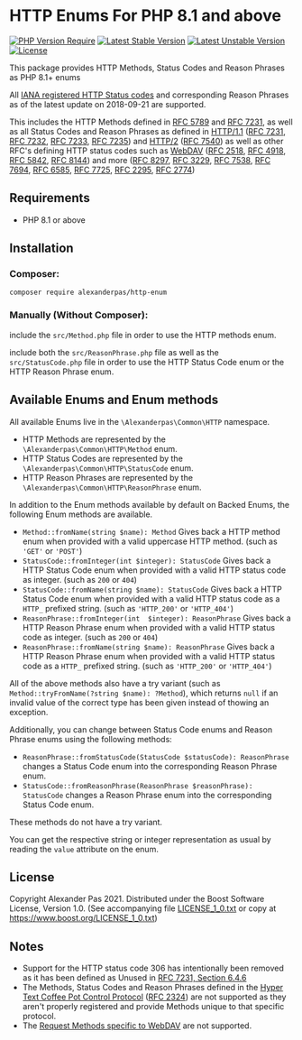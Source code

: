 # HTTP Enums For PHP 8.1 and above

[![PHP Version Require](http://poser.pugx.org/alexanderpas/http-enum/require/php)](https://packagist.org/packages/alexanderpas/http-enum)
[![Latest Stable Version](http://poser.pugx.org/alexanderpas/http-enum/v)](https://packagist.org/packages/alexanderpas/http-enum)
[![Latest Unstable Version](http://poser.pugx.org/alexanderpas/http-enum/v/unstable)](https://packagist.org/packages/alexanderpas/http-enum)
[![License](http://poser.pugx.org/alexanderpas/http-enum/license)](https://packagist.org/packages/alexanderpas/http-enum)

This package provides HTTP Methods, Status Codes and Reason Phrases as PHP 8.1+ enums

All [IANA registered HTTP Status codes][STATUS] and corresponding Reason Phrases as of the latest update on 2018-09-21 are supported.

This includes the HTTP Methods defined in [RFC 5789] and [RFC 7231], as well as all Status Codes and Reason Phrases as defined in [HTTP/1.1] ([RFC 7231], [RFC 7232], [RFC 7233], [RFC 7235]) and [HTTP/2] ([RFC 7540]) as well as other RFC's defining HTTP status codes such as [WebDAV] ([RFC 2518], [RFC 4918], [RFC 5842], [RFC 8144]) and more ([RFC 8297], [RFC 3229], [RFC 7538], [RFC 7694], [RFC 6585], [RFC 7725], [RFC 2295], [RFC 2774])

## Requirements

- PHP 8.1 or above

## Installation

### Composer:

    composer require alexanderpas/http-enum

### Manually (Without Composer):

include the `src/Method.php` file in order to use the HTTP methods enum.

include both the `src/ReasonPhrase.php` file as well as the `src/StatusCode.php` file in order to use the HTTP Status Code enum or the HTTP Reason Phrase enum.

## Available Enums and Enum methods

All available Enums live in the `\Alexanderpas\Common\HTTP` namespace.

- HTTP Methods are represented by the `\Alexanderpas\Common\HTTP\Method` enum.
- HTTP Status Codes are represented by the `\Alexanderpas\Common\HTTP\StatusCode` enum.
- HTTP Reason Phrases are represented by the `\Alexanderpas\Common\HTTP\ReasonPhrase` enum.

In addition to the Enum methods available by default on Backed Enums, the following Enum methods are available.

- `Method::fromName(string $name): Method` Gives back a HTTP method enum when provided with a valid uppercase HTTP method. (such as `'GET'` or `'POST'`)
- `StatusCode::fromInteger(int $integer): StatusCode` Gives back a HTTP Status Code enum when provided with a valid HTTP status code as integer. (such as `200` or `404`)
- `StatusCode::fromName(string $name): StatusCode` Gives back a HTTP Status Code enum when provided with a valid HTTP status code as a `HTTP_` prefixed string. (such as `'HTTP_200'` or `'HTTP_404'`)
- `ReasonPhrase::fromInteger(int  $integer): ReasonPhrase` Gives back a HTTP Reason Phrase enum when provided with a valid HTTP status code as integer. (such as `200` or `404`)
- `ReasonPhrase::fromName(string $name): ReasonPhrase` Gives back a HTTP Reason Phrase enum when provided with a valid HTTP status code as a `HTTP_` prefixed string. (such as `'HTTP_200'` or `'HTTP_404'`)

All of the above methods also have a try variant (such as `Method::tryFromName(?string $name): ?Method`), which returns `null` if an invalid value of the correct type has been given instead of thowing an exception.

Additionally, you can change between Status Code enums and Reason Phrase enums using the following methods:

- `ReasonPhrase::fromStatusCode(StatusCode $statusCode): ReasonPhrase` changes a Status Code enum into the corresponding Reason Phrase enum.
- `StatusCode::fromReasonPhrase(ReasonPhrase $reasonPhrase): StatusCode` changes a Reason Phrase enum into the corresponding Status Code enum.

These methods do not have a try variant.

You can get the respective string or integer representation as usual by reading the `value` attribute on the enum.

## License

Copyright Alexander Pas 2021.
Distributed under the Boost Software License, Version 1.0.
(See accompanying file [LICENSE_1_0.txt][LICENSE] or copy at https://www.boost.org/LICENSE_1_0.txt)

## Notes

- Support for the HTTP status code 306 has intentionally been removed as it has been defined as Unused in [RFC 7231, Section 6.4.6][RFC 7231]
- The Methods, Status Codes and Reason Phrases defined in the [Hyper Text Coffee Pot Control Protocol][HTCPCP] ([RFC 2324]) are not supported as they aren't properly registered and provide Methods unique to that specific protocol.
- The [Request Methods specific to WebDAV][WebDAV] are not supported.


[LICENSE]: LICENSE_1_0.txt
[RFC 2295]: https://www.iana.org/go/rfc2295
[RFC 2324]: https://www.iana.org/go/rfc2324
[RFC 2518]: https://www.iana.org/go/rfc2518
[RFC 2774]: https://www.iana.org/go/rfc2774
[RFC 3229]: https://www.iana.org/go/rfc3229
[RFC 4918]: https://www.iana.org/go/rfc4918
[RFC 5789]: https://www.iana.org/go/rfc5789
[RFC 5842]: https://www.iana.org/go/rfc5842
[RFC 6585]: https://www.iana.org/go/rfc6585
[RFC 7231]: https://www.iana.org/go/rfc7231
[RFC 7232]: https://www.iana.org/go/rfc7232
[RFC 7233]: https://www.iana.org/go/rfc7233
[RFC 7235]: https://www.iana.org/go/rfc7235
[RFC 7538]: https://www.iana.org/go/rfc7538
[RFC 7540]: https://www.iana.org/go/rfc7540
[RFC 7725]: https://www.iana.org/go/rfc7725
[RFC 7694]: https://www.iana.org/go/rfc7694
[RFC 8144]: https://www.iana.org/go/rfc8144
[RFC 8297]: https://www.iana.org/go/rfc8297
[RFC 8470]: https://www.iana.org/go/rfc8470
[STATUS]: https://www.iana.org/assignments/http-status-codes/http-status-codes.xhtml
[HTTP/1.1]: https://en.wikipedia.org/wiki/HTTP/1.1
[HTTP/2]: https://en.wikipedia.org/wiki/HTTP/2
[WebDAV]: https://en.wikipedia.org/wiki/WebDAV
[HTCPCP]: https://en.wikipedia.org/wiki/HTCPCP
